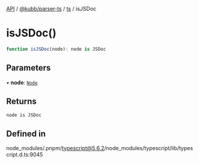 [API](../../../../../packages.md) / [@kubb/parser-ts](../../../index.md) / [ts](../index.md) / isJSDoc

# isJSDoc()

```ts
function isJSDoc(node): node is JSDoc
```

## Parameters

• **node**: [`Node`](../interfaces/Node.md)

## Returns

`node is JSDoc`

## Defined in

node\_modules/.pnpm/typescript@5.6.2/node\_modules/typescript/lib/typescript.d.ts:9045
